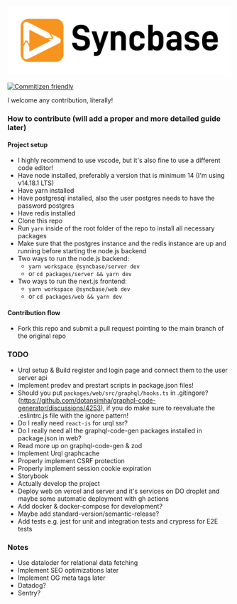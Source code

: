<p align="center">
  <a href="http://syncbase.tv">
    <img src="logo.svg">
  </a>
</p>

[![Commitizen friendly](https://img.shields.io/badge/commitizen-friendly-brightgreen.svg)](http://commitizen.github.io/cz-cli/)

I welcome any contribution, literally!

### How to contribute (will add a proper and more detailed guide later)

#### Project setup

- I highly recommend to use vscode, but it's also fine to use a different code editor!
- Have node installed, preferably a version that is minimum 14 (I'm using v14.18.1 LTS)
- Have yarn installed
- Have postgresql installed, also the user postgres needs to have the password postgres
- Have redis installed
- Clone this repo
- Run `yarn` inside of the root folder of the repo to install all necessary packages
- Make sure that the postgres instance and the redis instance are up and running before starting the node.js backend
- Two ways to run the node.js backend:
  - `yarn workspace @syncbase/server dev`
  - or `cd packages/server && yarn dev`
- Two ways to run the next.js frontend:
  - `yarn workspace @syncbase/web dev`
  - or `cd packages/web && yarn dev`

#### Contribution flow

- Fork this repo and submit a pull request pointing to the main branch of the original repo

### TODO

- Urql setup & Build register and login page and connect them to the user server api
- Implement predev and prestart scripts in package.json files!
- Should you put `packages/web/src/graphql/hooks.ts` in .gitingore? (https://github.com/dotansimha/graphql-code-generator/discussions/4253), if you do make sure to reevaluate the .eslintrc.js file with the ignore pattern!
- Do I really need `react-is` for urql ssr?
- Do I really need all the graphql-code-gen packages installed in package.json in web?
- Read more up on graphql-code-gen & zod
- Implement Urql graphcache
- Properly implement CSRF protection
- Properly implement session cookie expiration
- Storybook
- Actually develop the project
- Deploy web on vercel and server and it's services on DO droplet and maybe some automatic deployment with gh actions
- Add docker & docker-compose for development?
- Maybe add standard-version/semantic-release?
- Add tests e.g. jest for unit and integration tests and crypress for E2E tests

### Notes

- Use dataloder for relational data fetching
- Implement SEO optimizations later
- Implement OG meta tags later
- Datadog?
- Sentry?
